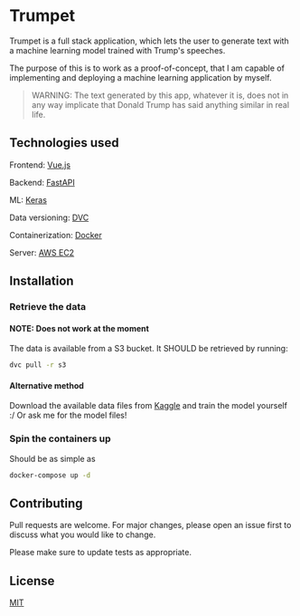 # Trumpet

Trumpet is a full stack application, which lets the user to generate text with a machine learning model trained with Trump's speeches.

The purpose of this is to work as a proof-of-concept, that I am capable of implementing and deploying a machine learning application by myself.

> WARNING: The text generated by this app, whatever it is, does not in any way implicate that Donald Trump has said anything similar in real life.

## Technologies used

Frontend: [Vue.js](https://vuejs.org)

Backend: [FastAPI](https://fastapi.tiangolo.com)

ML: [Keras](https://keras.io)

Data versioning: [DVC](https://dvc.org)

Containerization: [Docker](https://www.docker.com)

Server: [AWS EC2](https://aws.amazon.com/ec2)

## Installation

### Retrieve the data

#### NOTE: Does not work at the moment

The data is available from a S3 bucket. It SHOULD be retrieved by running:
```bash
dvc pull -r s3
```

#### Alternative method

Download the available data files from [Kaggle](https://www.kaggle.com/christianlillelund/donald-trumps-rallies) and train the model yourself :/ Or ask me for the model files!

### Spin the containers up

Should be as simple as
```bash
docker-compose up -d
```

## Contributing
Pull requests are welcome. For major changes, please open an issue first to discuss what you would like to change.

Please make sure to update tests as appropriate.

## License
[MIT](https://choosealicense.com/licenses/mit/)
